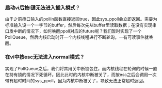 ### 启动vi后按i键无法进入插入模式？

由于之前串口输入的pollin函数直接返回true，因此sys_ppoll会立即返回。需要为标准输入设一个一字节的buffer，然后每次先从buffer里读取数据；在没有实现串口发中断的情况下，如何唤醒ppoll对应的future呢？我们暂时实现了一个PollQueue，然后内核启动时开一个内核线程进行不断轮询，一有可读事件就唤醒。

### 在vi中按esc无法进入normal模式？

实现了PollQueue之后，我们将其用关中断锁包住，而内核线程在轮询的时候一直在持有锁的情况下死循环，因此此时的内核中断被关了，而按esc之后会调用一次带有超时时间的sys_ppoll，因为内核中断被关了，导致无法正常超时返回。